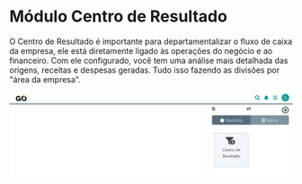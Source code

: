 # Módulo Centro de Resultado

 O Centro de Resultado é importante para departamentalizar o fluxo de caixa da empresa, ele está diretamente ligado às operações do negócio e ao financeiro. Com ele configurado, você tem uma análise mais detalhada das origens, receitas e despesas geradas. Tudo isso fazendo as divisões por "área da empresa".

 ![](https://github.com/Gestao-Online/public-docs/blob/8a40d6747bd5689f2f4c10fd4de77b501243328e/erp-v2/marketplace/extensions/br.com.gestao-online.module.centro-resultado/assets/modulo_centro_resultado_01.png?raw=true)